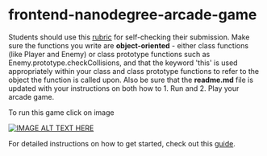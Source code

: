 frontend-nanodegree-arcade-game
===============================

Students should use this [rubric](https://review.udacity.com/#!/projects/2696458597/rubric) for self-checking their submission. Make sure the functions you write are **object-oriented** - either class functions (like Player and Enemy) or class prototype functions such as Enemy.prototype.checkCollisions, and that the keyword 'this' is used appropriately within your class and class prototype functions to refer to the object the function is called upon. Also be sure that the **readme.md** file is updated with your instructions on both how to 1. Run and 2. Play your arcade game.

To run this game click on image

[![IMAGE ALT TEXT HERE](https://github.com/kolldavi/javascript/tree/master/frontend-nanodegree-udacity/frontend-nanodegree-arcade-game-master/images/screenShotGame.png?raw=true)](http://www.dkoller.com/javascript/frontend-nanodegree-udacity/frontend-nanodegree-arcade-game-master/index.html)


For detailed instructions on how to get started, check out this [guide](https://docs.google.com/document/d/1v01aScPjSWCCWQLIpFqvg3-vXLH2e8_SZQKC8jNO0Dc/pub?embedded=true).
